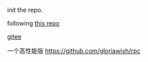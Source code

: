 
init the repo.

following [this repo](https://github.com/Snailclimb/guide-rpc-framework)

[gitee](https://gitee.com/SnailClimb/guide-rpc-framework)

一个高性能版 https://github.com/gloriawish/rpc